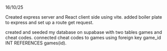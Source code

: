 16/10/25

Created express server and React client side using vite. added boiler plate to express and set up a route get request.

created and seeded my database on supabase with two tables games and cheat codes. connected cheat codes to games using foreign key game_id INT REFERENCES games(id).
